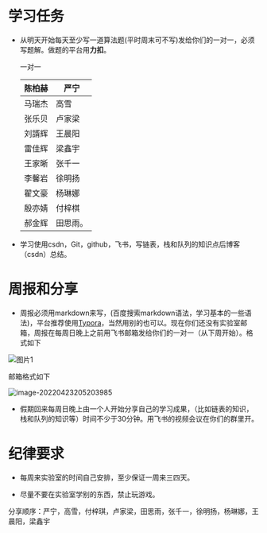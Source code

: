 # 学习任务

- 从明天开始每天至少写一道算法题(平时周末可不写)发给你们的一对一，必须写题解。做题的平台用**力扣**。

  一对一

  | 陈柏赫 | 严宁     |
  | ------ | -------- |
  | 马瑞杰 | 高雪     |
  | 张乐贝 | 卢家梁   |
  | 刘諝辉 | 王晨阳   |
  | 雷佳辉 | 梁鑫宇   |
  | 王家晰 | 张千一   |
  | 李馨岩 | 徐明扬   |
  | 翟文豪 | 杨琳娜   |
  | 殷亦婧 | 付梓棋   |
  | 郝金辉 | 田思雨。 |s

- 学习使用csdn，Git，github，飞书，写链表，栈和队列的知识点后博客（csdn）总结。


# 周报和分享

- 周报必须用markdown来写，(百度搜索markdown语法，学习基本的一些语法)，平台推荐使用[Typora](https://www.typora.io/#download)，当然用别的也可以。现在你们还没有实验室邮箱，周报在每周日晚上之前用飞书邮箱发给你们的一对一（从下周开始）。格式如下

![图片1](C:\Users\陈柏赫\Desktop\图片1.png)

邮箱格式如下

![image-20220423205203985](C:\Users\陈柏赫\AppData\Roaming\Typora\typora-user-images\image-20220423205203985.png)

- 假期回来每周日晚上由一个人开始分享自己的学习成果，（比如链表的知识，栈和队列的知识等）时间不少于30分钟。用飞书的视频会议在你们的群里开。

# 纪律要求

-  每周来实验室的时间自己安排，至少保证一周来三四天。

- 尽量不要在实验室学别的东西，禁止玩游戏。



分享顺序：严宁，高雪，付梓琪，卢家梁，田思雨，张千一，徐明扬，杨琳娜，王晨阳，梁鑫宇